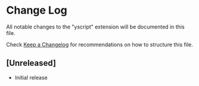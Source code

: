 # Change Log

All notable changes to the "yscript" extension will be documented in this file.

Check [Keep a Changelog](http://keepachangelog.com/) for recommendations on how to structure this file.

## [Unreleased]

- Initial release